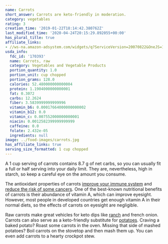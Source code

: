 ```yaml
---
name: Carrots
short_answer: Carrots are keto-friendly in moderation.
category: vegetables
rating: 3
creation_time: '2019-01-22T18:14:42.380762Z'
last_modified_time: '2020-04-24T20:15:29.892055+00:00'
has_plural_title: true
affiliate_links:
- //ws-na.amazon-adsystem.com/widgets/q?ServiceVersion=20070822&OneJS=1&Operation=GetAdHtml&MarketPlace=US&source=ss&ref=as_ss_li_til&ad_type=product_link&tracking_id=isitketo-20&marketplace=amazon&region=US&placement=B0040PSQ2U&asins=B0040PSQ2U&linkId=1f0bcdb0254987c8a739d4c30662e6a6&show_border=true&link_opens_in_new_window=true
usda_info:
  fdc_id: '170393'
  name: Carrots, raw
  category: Vegetables and Vegetable Products
  portion_quantity: 1.0
  portion_unit: cup chopped
  portion_grams: 128.0
  calories: 52.480000000000004
  protein: 1.1904000000000001
  fat: 0.3072
  carbs: 12.2624
  fiber: 3.5839999999999996
  vitamin_b6: 0.00017664000000000002
  vitamin_b12: 0.0
  vitamin_c: 0.007552000000000001
  niacin: 0.0012582399999999999
  caffeine: 0.0
  folate: 2.432e-05
  ingredients: null
image: ../food-images/carrots.jpg
has_affiliate_links: true
serving_size_formatted: 1 cup chopped
---
```


A 1 cup serving of carrots contains 8.7 g of net carbs, so you can usually fit a full or half serving into your daily limit. They are, nevertheless, high in starch, so keep a careful eye on the amount you consume.

The antioxidant properties of carrots [improve your immune system](https://www.cambridge.org/core/journals/proceedings-of-the-nutrition-society/article/effects-of-carotenoids-on-human-immune-function/8C0275BFE29D8C343A2CA18B62062483) and [reduce the risk of some cancers](https://www.ncbi.nlm.nih.gov/pubmed/21864090%20). One of the best-known nutritional benefits of carrots is their abundance of vitamin A, which can improve eyesight. However, most people in developed countries get enough vitamin A in their normal diets, so the effects of carrots on eyesight are negligible.

Raw carrots make great vehicles for keto dips like [ranch](/ranch-dressing) and french onion. Carrots can also serve as a keto-friendly substitute for [potatoes](/potatoes). Craving a baked potato? Roast some carrots in the oven. Missing that side of mashed potatoes? Boil carrots on the stovetop and then mash them up. You can even add carrots to a hearty crockpot stew.
